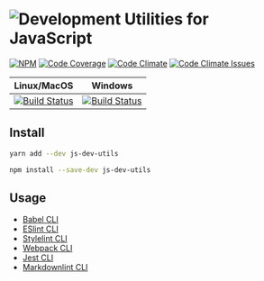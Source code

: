 # ![Development Utilities for JavaScript](https://user-images.githubusercontent.com/6945922/28385763-88dfedda-6cc9-11e7-8228-038b1b6caee7.png)

[![NPM](https://badge.fury.io/js/js-dev-utils.svg)](https://www.npmjs.com/package/js-dev-utils)
[![Code Coverage](https://codecov.io/gh/rusty1s/js-dev-utils/branch/master/graph/badge.svg)](https://codecov.io/github/rusty1s/js-dev-utils)
[![Code Climate](https://codeclimate.com/github/rusty1s/js-dev-utils/badges/gpa.svg)](https://codeclimate.com/github/rusty1s/js-dev-utils)
[![Code Climate Issues](https://codeclimate.com/github/rusty1s/js-dev-utils/badges/issue_count.svg)](https://codeclimate.com/github/rusty1s/js-dev-utils/issues)

| Linux/MacOS | Windows |
|-------------|:-------:|
| [![Build Status](https://travis-ci.org/rusty1s/js-dev-utils.svg)](https://travis-ci.org/rusty1s/js-dev-utils) | [![Build Status](https://ci.appveyor.com/api/projects/status/github/rusty1s/js-dev-utils?svg=true)](https://ci.appveyor.com/project/rusty1s/js-dev-utils) |

## Install

```sh
yarn add --dev js-dev-utils
```

```sh
npm install --save-dev js-dev-utils
```

## Usage

* [Babel CLI](https://babeljs.io/docs/usage/cli/)
* [ESlint CLI](http://eslint.org/docs/user-guide/command-line-interface)
* [Stylelint CLI](https://github.com/stylelint/stylelint/blob/master/docs/user-guide/cli.md)
* [Webpack CLI](https://webpack.js.org/api/cli/)
* [Jest CLI](https://facebook.github.io/jest/docs/en/cli.html)
* [Markdownlint CLI](https://github.com/igorshubovych/markdownlint-cli#usage)
